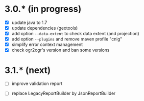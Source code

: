 # 3.0.* (in progress)

* [x] update java to 1.7
* [x] update dependencies (geotools)
* [x] add option ```--data-extent``` to check data extent (and projection)
* [x] add option ```--plugins``` and remove maven profile "cnig"
* [x] simplify error context management
* [x] check ogr2ogr's version and ban some versions

# 3.1.* (next)

* [ ] improve validation report
* [ ] replace LegacyReportBuilder by JsonReportBuilder

